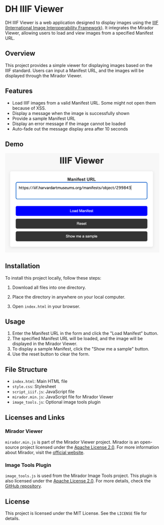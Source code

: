 # DH IIIF Viewer

DH IIIF Viewer is a web application designed to display images using the [IIIF (International Image Interoperability Framework)](https://iiif.io/). It integrates the Mirador Viewer, allowing users to load and view images from a specified Manifest URL.

## Overview

This project provides a simple viewer for displaying images based on the IIIF standard. Users can input a Manifest URL, and the images will be displayed through the Mirador Viewer.

## Features

- Load IIIF images from a valid Manifest URL. Some might not open them because of XSS.
- Display a message when the image is successfully shown
- Provide a sample Manifest URL
- Display an error message if the image cannot be loaded
- Auto-fade out the message display area after 10 seconds

## Demo

![DH IIIF Viewer](screenshot.png)

## Installation

To install this project locally, follow these steps:

1. Download all files into one directory.

2. Place the directory in anywhere on your local computer.

3. Open `index.html` in your browser.

## Usage

1. Enter the Manifest URL in the form and click the "Load Manifest" button.
2. The specified Manifest URL will be loaded, and the image will be displayed in the Mirador Viewer.
3. To display a sample Manifest, click the "Show me a sample" button.
4. Use the reset button to clear the form.

## File Structure

- `index.html`: Main HTML file
- `style.css`: Stylesheet
- `script_iiif.js`: JavaScript file
- `mirador.min.js`: JavaScript file for Mirador Viewer
- `image_tools.js`: Optional image tools plugin

## Licenses and Links

### Mirador Viewer

`mirador.min.js` is part of the Mirador Viewer project. Mirador is an open-source project licensed under the [Apache License 2.0](https://www.apache.org/licenses/LICENSE-2.0). For more information about Mirador, visit the [official website](https://projectmirador.org/).

### Image Tools Plugin

`image_tools.js` is used from the Mirador Image Tools project. This plugin is also licensed under the [Apache License 2.0](https://www.apache.org/licenses/LICENSE-2.0). For more details, check the [GitHub repository](https://github.com/ProjectMirador/mirador-image-tools).

## License

This project is licensed under the MIT License. See the `LICENSE` file for details.
